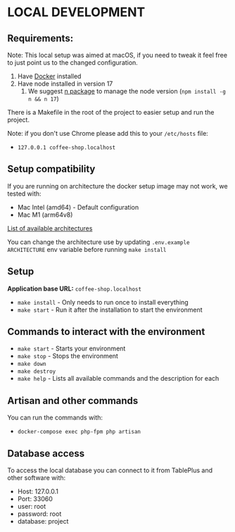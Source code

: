 # LOCAL DEVELOPMENT
## Requirements:
Note: This local setup was aimed at macOS, if you need to tweak it feel free to just point us to the changed configuration.

1. Have [Docker](https://docs.docker.com/get-docker/) installed
2. Have node installed in version 17 
   1. We suggest [n package](https://www.npmjs.com/package/n) to manage the node version (`npm install -g n && n 17`)
   
There is a Makefile in the root of the project to easier setup and run the project.

Note: if you don't use Chrome please add this to your `/etc/hosts` file:

* `127.0.0.1 coffee-shop.localhost`

## Setup compatibility

If you are running on architecture the docker setup image may not work, we tested with:
- Mac Intel (amd64) - Default configuration
- Mac M1 (arm64v8)

[List of available architectures](https://github.com/docker-library/official-images#architectures-other-than-amd64)

You can change the architecture use by updating `.env.example` `ARCHITECTURE` env variable before running `make install`

## Setup

**Application base URL:** `coffee-shop.localhost`

* `make install` - Only needs to run once to install everything
* `make start` - Run it after the installation to start the environment  

## Commands to interact with the environment

* `make start` - Starts your environment
* `make stop` - Stops the environment
* `make down`
* `make destroy`
* `make help` - Lists all available commands and the description for each

## Artisan and other commands
You can run the commands with:
* `docker-compose exec php-fpm php artisan`

## Database access
To access the local database you can connect to it from TablePlus and other software with:
- Host: 127.0.0.1
- Port: 33060
- user: root
- password: root
- database: project